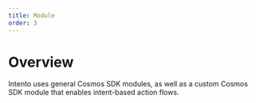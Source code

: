 ```yaml
---
title: Module
order: 3
---
```


# Overview

Intento uses general Cosmos SDK modules, as well as a custom Cosmos SDK module that enables intent-based action flows.
